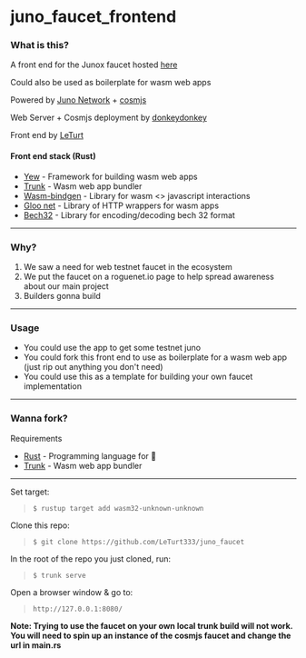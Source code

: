 # juno_faucet_frontend

### What is this?

A front end for the Junox faucet hosted [here](https://faucet.roguenet.io/)

Could also be used as boilerplate for wasm web apps

Powered by [Juno Network](https://twitter.com/junonetwork) + [cosmjs](https://cosmos.github.io/cosmjs/)

Web Server + Cosmjs deployment by [donkeydonkey](https://twitter.com/donkeydnky)

Front end by [LeTurt](https://twitter.com/leturt_)

#### Front end stack (Rust)

 - [Yew](https://docs.rs/yew/0.19.3/yew/) - Framework for building wasm web apps
 - [Trunk](https://crates.io/crates/trunk) - Wasm web app bundler 
 - [Wasm-bindgen](https://docs.rs/wasm-bindgen/0.2.81/wasm_bindgen/) - Library for wasm <> javascript interactions
 - [Gloo net](https://docs.rs/gloo-net/0.2.3/gloo_net/) - Library of HTTP wrappers for wasm apps
 - [Bech32](https://docs.rs/bech32/latest/bech32/index.html) - Library for encoding/decoding bech 32 format
---

### Why?

1) We saw a need for web testnet faucet in the ecosystem
2) We put the faucet on a roguenet.io page to help spread awareness about our main project
3) Builders gonna build
---

### Usage


- You could use the app to get some testnet juno
- You could fork this front end to use as boilerplate for a wasm web app (just rip out anything you don't need)
- You could use this as a template for building your own faucet implementation
---


### Wanna fork?


Requirements

- [Rust](https://doc.rust-lang.org/book/ch01-01-installation.html) - Programming language for 🦀
- [Trunk](https://trunkrs.dev/) - Wasm web app bundler
---

Set target:
> `$ rustup target add wasm32-unknown-unknown`

Clone this repo: 
> `$ git clone https://github.com/LeTurt333/juno_faucet`

In the root of the repo you just cloned, run:
> `$ trunk serve`

Open a browser window & go to:
> `http://127.0.0.1:8080/`

**Note: Trying to use the faucet on your own local trunk build will not work. You will need to spin up an instance of the cosmjs faucet and change the url in main.rs**